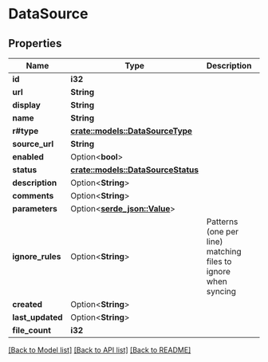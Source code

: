 # DataSource

## Properties

Name | Type | Description | Notes
------------ | ------------- | ------------- | -------------
**id** | **i32** |  | [readonly]
**url** | **String** |  | [readonly]
**display** | **String** |  | [readonly]
**name** | **String** |  | 
**r#type** | [**crate::models::DataSourceType**](DataSource_type.md) |  | 
**source_url** | **String** |  | 
**enabled** | Option<**bool**> |  | [optional]
**status** | [**crate::models::DataSourceStatus**](DataSource_status.md) |  | 
**description** | Option<**String**> |  | [optional]
**comments** | Option<**String**> |  | [optional]
**parameters** | Option<[**serde_json::Value**](.md)> |  | [optional]
**ignore_rules** | Option<**String**> | Patterns (one per line) matching files to ignore when syncing | [optional]
**created** | Option<**String**> |  | [readonly]
**last_updated** | Option<**String**> |  | [readonly]
**file_count** | **i32** |  | [readonly]

[[Back to Model list]](../README.md#documentation-for-models) [[Back to API list]](../README.md#documentation-for-api-endpoints) [[Back to README]](../README.md)


